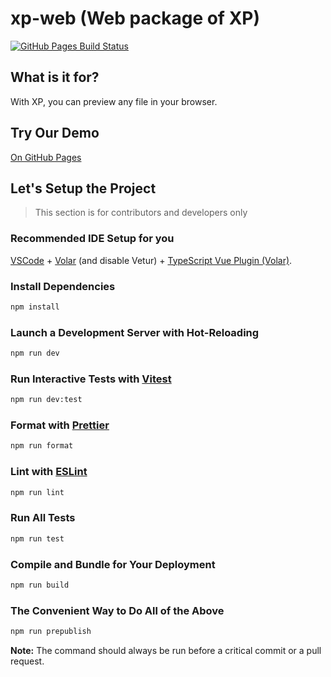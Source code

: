 # xp-web (Web package of XP)

[![GitHub Pages Build Status](https://img.shields.io/github/actions/workflow/status/AsherJingkongChen/xp-web/pages-build-deployment)](https://github.com/AsherJingkongChen/xp-web/actions/workflows/pages/pages-build-deployment)

## What is it for?

With XP, you can preview any file in your browser.

## Try Our Demo

[On GitHub Pages](https://asherjingkongchen.github.io/xp-web/)

## Let's Setup the Project

> This section is for contributors and developers only

### Recommended IDE Setup for you

[VSCode](https://code.visualstudio.com/) + [Volar](https://marketplace.visualstudio.com/items?itemName=Vue.volar) (and disable Vetur) + [TypeScript Vue Plugin (Volar)](https://marketplace.visualstudio.com/items?itemName=Vue.vscode-typescript-vue-plugin).

### Install Dependencies

```sh
npm install
```

### Launch a Development Server with Hot-Reloading

```sh
npm run dev
```

### Run Interactive Tests with [Vitest](https://vitest.dev/)

```sh
npm run dev:test
```

### Format with [Prettier](https://prettier.io/)

```sh
npm run format
```

### Lint with [ESLint](https://eslint.org/)

```sh
npm run lint
```

### Run All Tests

```sh
npm run test
```

### Compile and Bundle for Your Deployment

```sh
npm run build
```

### The Convenient Way to Do All of the Above

```sh
npm run prepublish
```

**Note:** The command should always be run before a critical commit or a pull request.
